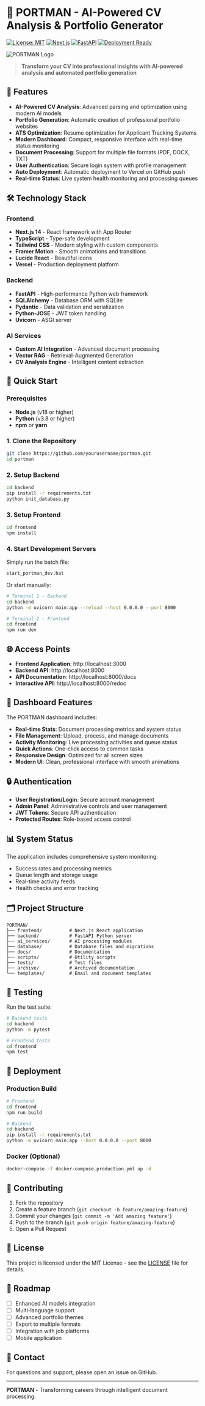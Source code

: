 # 🎯 PORTMAN - AI-Powered CV Analysis & Portfolio Generator

[![License: MIT](https://img.shields.io/badge/License-MIT-yellow.svg)](https://opensource.org/licenses/MIT)
[![Next.js](https://img.shields.io/badge/Next.js-15.3.3-black)](https://nextjs.org/)
[![FastAPI](https://img.shields.io/badge/FastAPI-0.115.9-green)](https://fastapi.tiangolo.com/)
[![Deployment Ready](https://img.shields.io/badge/Netlify-Ready-00C7B7)](https://netlify.com)

![PORTMAN Logo](portman.png)

> **Transform your CV into professional insights with AI-powered analysis and automated portfolio generation**

## 🌟 Features

- **AI-Powered CV Analysis**: Advanced parsing and optimization using modern AI models
- **Portfolio Generation**: Automatic creation of professional portfolio websites
- **ATS Optimization**: Resume optimization for Applicant Tracking Systems
- **Modern Dashboard**: Compact, responsive interface with real-time status monitoring
- **Document Processing**: Support for multiple file formats (PDF, DOCX, TXT)
- **User Authentication**: Secure login system with profile management
- **Auto Deployment**: Automatic deployment to Vercel on GitHub push
- **Real-time Status**: Live system health monitoring and processing queues

## 🛠️ Technology Stack

### Frontend
- **Next.js 14** - React framework with App Router
- **TypeScript** - Type-safe development
- **Tailwind CSS** - Modern styling with custom components
- **Framer Motion** - Smooth animations and transitions
- **Lucide React** - Beautiful icons
- **Vercel** - Production deployment platform

### Backend
- **FastAPI** - High-performance Python web framework
- **SQLAlchemy** - Database ORM with SQLite
- **Pydantic** - Data validation and serialization
- **Python-JOSE** - JWT token handling
- **Uvicorn** - ASGI server

### AI Services
- **Custom AI Integration** - Advanced document processing
- **Vector RAG** - Retrieval-Augmented Generation
- **CV Analysis Engine** - Intelligent content extraction

## 🚦 Quick Start

### Prerequisites
- **Node.js** (v18 or higher)
- **Python** (v3.8 or higher)
- **npm** or **yarn**

### 1. Clone the Repository
```bash
git clone https://github.com/yourusername/portman.git
cd portman
```

### 2. Setup Backend
```bash
cd backend
pip install -r requirements.txt
python init_database.py
```

### 3. Setup Frontend
```bash
cd frontend
npm install
```

### 4. Start Development Servers
Simply run the batch file:
```bash
start_portman_dev.bat
```

Or start manually:
```bash
# Terminal 1 - Backend
cd backend
python -m uvicorn main:app --reload --host 0.0.0.0 --port 8000

# Terminal 2 - Frontend
cd frontend
npm run dev
```

## 🌐 Access Points

- **Frontend Application**: http://localhost:3000
- **Backend API**: http://localhost:8000
- **API Documentation**: http://localhost:8000/docs
- **Interactive API**: http://localhost:8000/redoc

## 📱 Dashboard Features

The PORTMAN dashboard includes:

- **Real-time Stats**: Document processing metrics and system status
- **File Management**: Upload, process, and manage documents
- **Activity Monitoring**: Live processing activities and queue status
- **Quick Actions**: One-click access to common tasks
- **Responsive Design**: Optimized for all screen sizes
- **Modern UI**: Clean, professional interface with smooth animations

## 🔒 Authentication

- **User Registration/Login**: Secure account management
- **Admin Panel**: Administrative controls and user management
- **JWT Tokens**: Secure API authentication
- **Protected Routes**: Role-based access control

## 📊 System Status

The application includes comprehensive system monitoring:
- Success rates and processing metrics
- Queue length and storage usage
- Real-time activity feeds
- Health checks and error tracking

## 🗂️ Project Structure

```
PORTMAN/
├── frontend/          # Next.js React application
├── backend/           # FastAPI Python server
├── ai_services/       # AI processing modules
├── database/          # Database files and migrations
├── docs/              # Documentation
├── scripts/           # Utility scripts
├── tests/             # Test files
├── archive/           # Archived documentation
└── templates/         # Email and document templates
```

## 🧪 Testing

Run the test suite:
```bash
# Backend tests
cd backend
python -m pytest

# Frontend tests
cd frontend
npm test
```

## 🚢 Deployment

### Production Build
```bash
# Frontend
cd frontend
npm run build

# Backend
cd backend
pip install -r requirements.txt
python -m uvicorn main:app --host 0.0.0.0 --port 8000
```

### Docker (Optional)
```bash
docker-compose -f docker-compose.production.yml up -d
```

## 🤝 Contributing

1. Fork the repository
2. Create a feature branch (`git checkout -b feature/amazing-feature`)
3. Commit your changes (`git commit -m 'Add amazing feature'`)
4. Push to the branch (`git push origin feature/amazing-feature`)
5. Open a Pull Request

## 📝 License

This project is licensed under the MIT License - see the [LICENSE](LICENSE) file for details.

## 🎯 Roadmap

- [ ] Enhanced AI models integration
- [ ] Multi-language support
- [ ] Advanced portfolio themes
- [ ] Export to multiple formats
- [ ] Integration with job platforms
- [ ] Mobile application

## 📧 Contact

For questions and support, please open an issue on GitHub.

---

**PORTMAN** - Transforming careers through intelligent document processing.
